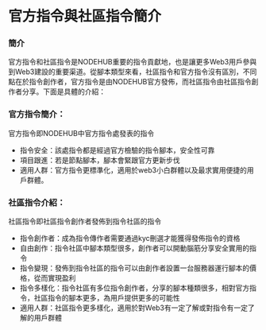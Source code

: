 # 官方指令與社區指令簡介

### 簡介

官方指令和社區指令是NODEHUB重要的指令貢獻地，也是讓更多Web3用戶參與到Web3建設的重要渠道。從腳本類型來看，社區指令和官方指令沒有區別，不同點在於指令創作者，官方指令是由NODEHUB官方發佈，而社區指令由社區指令創作者分享。下面是具體的介紹：

### 官方指令簡介：

官方指令即NODEHUB中官方指令處發表的指令

* 指令安全：該處指令都是經過官方檢驗的指令腳本，安全性可靠
* 項目跟進：若是節點腳本，腳本會緊跟官方更新步伐
* 適用人群：官方指令更標準化，適用於web3小白群體以及最求實用便捷的用戶群體。



### 社區指令介紹：

社區指令即社區指令創作者發佈到指令社區的指令

* 指令創作者：成為指令傳作者需要通過kyc刪選才能獲得發佈指令的資格
* 自由創作：指令社區中腳本類型很多，創作者可以開動腦筋分享安全實用的指令
* 指令變現：發佈到指令社區的指令可以由創作者設置一台服務器運行腳本的價格，從而實現盈利
* 指令多樣化：指令社區有多位指令創作者，分享的腳本種類很多，相對官方指令，社區指令的腳本更多，為用戶提供更多的可能性
* 適用人群：社區指令更多樣化，適用於對Web3有一定了解或對指令有一定了解的用戶群體

